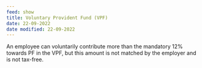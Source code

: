 ```yaml
---
feed: show
title: Voluntary Provident Fund (VPF)
date: 22-09-2022
date modified: 22-09-2022
---
```


An employee can voluntarily contribute more than the mandatory 12% towards PF in the VPF, but this amount is not matched by the employer and is not tax-free.